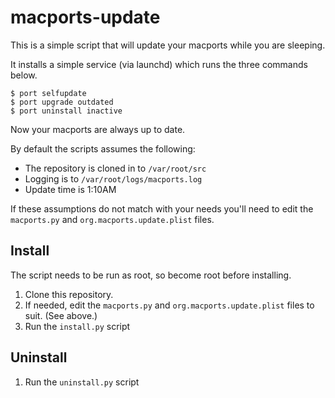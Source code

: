 # macports-update

This is a simple script that will update your macports while you are sleeping.

It installs a simple service (via launchd) which runs the three commands below.

```shell
$ port selfupdate
$ port upgrade outdated
$ port uninstall inactive
```

Now your macports are always up to date.

By default the scripts assumes the following:

* The repository is cloned in to `/var/root/src`
* Logging is to `/var/root/logs/macports.log`
* Update time is 1:10AM

If these assumptions do not match with your needs you'll need to edit the `macports.py` and `org.macports.update.plist` files.

## Install

The script needs to be run as root, so become root before installing.

1. Clone this repository.
2. If needed, edit the `macports.py` and `org.macports.update.plist` files to suit. (See above.)
3. Run the `install.py` script

## Uninstall

1. Run the `uninstall.py` script


